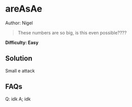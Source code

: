 # areAsAe

Author: Nigel

> These numbers are so big, is this even possible????

**Difficulty: Easy**

## Solution
Small e attack

## FAQs
Q: idk
A; idk